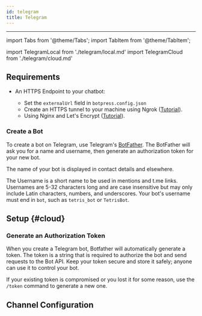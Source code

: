 ```yaml
---
id: telegram
title: Telegram
---
```


---

import Tabs from '@theme/Tabs';
import TabItem from '@theme/TabItem';

import TelegramLocal from './telegram/local.md'
import TelegramCloud from './telegram/cloud.md'

## Requirements

- An HTTPS Endpoint to your chatbot:

  - Set the `externalUrl` field in `botpress.config.json`
  - Create an HTTPS tunnel to your machine using Ngrok ([Tutorial](https://api.slack.com/tutorials/tunneling-with-ngrok)).
  - Using Nginx and Let's Encrypt ([Tutorial](https://www.digitalocean.com/community/tutorials/how-to-secure-nginx-with-let-s-encrypt-on-ubuntu-16-04)).

### Create a Bot

To create a bot on Telegram, use Telegram's [BotFather](https://t.me/botfather). The BotFather will ask you for a name and username, then generate an authorization token for your new bot.

The name of your bot is displayed in contact details and elsewhere.

The Username is a short name to be used in mentions and t.me links. Usernames are 5-32 characters long and are case insensitive but may only include Latin characters, numbers, and underscores. Your bot's username must end in `bot`, such as `tetris_bot` or `TetrisBot`.

## Setup {#cloud}

### Generate an Authorization Token

When you create a Telegram bot, Botfather will automatically generate a token. The token is a string that is required to authorize the bot and send requests to the Bot API. Keep your token secure and store it safely; anyone can use it to control your bot.

If your existing token is compromised or you lost it for some reason, use the `/token` command to generate a new one.

## Channel Configuration

<Tabs>
  <TabItem value="community" label="Local deployment" default>
    <TelegramLocal/>
  </TabItem>
  <TabItem value="cloud" label="Botpress Cloud (beta)">
    <TelegramCloud/>
  </TabItem>
</Tabs>
